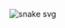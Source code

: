 ![snake svg](https://github.com/barisozer4/barisozer4/blob/output/github-contribution-grid-snake.svg)
